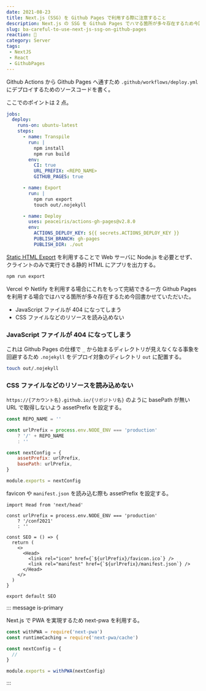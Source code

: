 ```yaml
---
date: 2021-08-23
title: Next.js (SSG) を Github Pages で利用する際に注意すること
description: Next.js の SSG を Github Pages でハマる箇所が多々存在するため今回書かせていただいた。
slug: ba-careful-to-use-next-js-ssg-on-github-pages
reaction: 🥴
category: Server
tags: 
 - NextJS
 - React
 - GithubPages
---
```


Github Actions から Github Pages へ通すため `.github/workflows/deploy.yml` にデプロイするためのソースコードを書く。

ここでのポイントは 2 点。

```yml
jobs:
  deploy:
    runs-on: ubuntu-latest
    steps:
      - name: Transpile
        run: |
          npm install
          npm run build
        env:
          CI: true
          URL_PREFIX: <REPO_NAME>
          GITHUB_PAGES: true

      - name: Export
        run: |
          npm run export
          touch out/.nojekyll

      - name: Deploy
        uses: peaceiris/actions-gh-pages@v2.8.0
        env:
          ACTIONS_DEPLOY_KEY: ${{ secrets.ACTIONS_DEPLOY_KEY }}
          PUBLISH_BRANCH: gh-pages
          PUBLISH_DIR: ./out
```

[Static HTML Export](https://nextjs.org/docs/advanced-features/static-html-export) を利用することで Web サーバに Node.js を必要とせず、クライントのみで実行できる静的 HTML にアプリを出力する。

```bash
npm run export
```

Vercel や Netlify を利用する場合にこれをもって完結できる一方 Github Pages を利用する場合ではハマる箇所が多々存在するため今回書かせていただいた。

- JavaScript ファイルが 404 になってしまう
- CSS ファイルなどのリソースを読み込めない

### JavaScript ファイルが 404 になってしまう

これは Github Pages の仕様で `_` から始まるディレクトリが見えなくなる事象を回避するため `.nojekyll` をデプロイ対象のディレクトリ `out` に配置する。

```bash
touch out/.nojekyll
```

### CSS ファイルなどのリソースを読み込めない

`https://{アカウント名}.github.io/{リポジトリ名}` のように basePath が無い URL で取得しないよう assetPrefix を設定する。

```js
const REPO_NAME = ''

const urlPrefix = process.env.NODE_ENV === 'production'
    ? '/' + REPO_NAME
    : ''

const nextConfig = {
    assetPrefix: urlPrefix,
    basePath: urlPrefix,
}

module.exports = nextConfig
```

favicon や `manifest.json` を読み込む際も assetPrefix を設定する。

```tsx
import Head from 'next/head'

const urlPrefix = process.env.NODE_ENV === 'production'
    ? '/conf2021'
    : ''

const SEO = () => {
  return (
    <>
      <Head>
        <link rel="icon" href={`${urlPrefix}/favicon.ico`} />
        <link rel="manifest" href={`${urlPrefix}/manifest.json`} />
      </Head>
    </>
  )
}

export default SEO
```

::: message is-primary

Next.js で PWA を実現するため next-pwa を利用する。

```js
const withPWA = require('next-pwa')
const runtimeCaching = require('next-pwa/cache')

const nextConfig = {
  //
}

module.exports = withPWA(nextConfig)
```

:::
